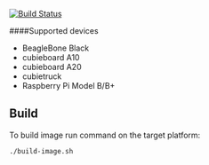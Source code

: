 [![Build Status](https://travis-ci.org/syncloud/image.svg?branch=release)](https://travis-ci.org/syncloud/image)

####Supported devices
- BeagleBone Black
- cubieboard A10
- cubieboard A20
- cubietruck
- Raspberry Pi Model B/B+

## Build
To build image run command on the target platform:
````
./build-image.sh
````
